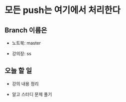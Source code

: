 # 모든 push는 여기에서 처리한다

## Branch 이름은

- 노트북: master

- 강의장: ss

## 오늘 할 일

- 강의 내용 정리

- 알고 스터디 문제 풀기